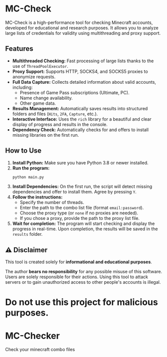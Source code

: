# MC-Check

MC-Check is a high-performance tool for checking Minecraft accounts, developed for educational and research purposes. It allows you to analyze large lists of credentials for validity using multithreading and proxy support.

## Features

- **Multithreaded Checking:** Fast processing of large lists thanks to the use of `ThreadPoolExecutor`.
- **Proxy Support:** Supports HTTP, SOCKS4, and SOCKS5 proxies to anonymize requests.
- **Full Data Capture:** Collects detailed information about valid accounts, including:
    - Presence of Game Pass subscriptions (Ultimate, PC).
    - Name change availability.
    - Other game data.
- **Results Management:** Automatically saves results into structured folders and files (`Hits`, `2FA`, `Capture`, etc.).
- **Interactive Interface:** Uses the `rich` library for a beautiful and clear display of progress and results in the console.
- **Dependency Check:** Automatically checks for and offers to install missing libraries on the first run.

## How to Use

1.  **Install Python:** Make sure you have Python 3.8 or newer installed.
2.  **Run the program:**
    ```bash
    python main.py
    ```
3.  **Install Dependencies:** On the first run, the script will detect missing dependencies and offer to install them. Agree by pressing `Y`.
4.  **Follow the instructions:**
    - Specify the number of threads.
    - Enter the path to the combo list file (format `email:password`).
    - Choose the proxy type (or `none` if no proxies are needed).
    - If you chose a proxy, provide the path to the proxy list file.
5.  **Wait for completion:** The program will start checking and display the progress in real-time. Upon completion, the results will be saved in the `results` folder.

## ⚠️ Disclaimer

This tool is created solely for **informational and educational purposes**.

The author **bears no responsibility** for any possible misuse of this software. Users are solely responsible for their actions. Using this tool to attack servers or to gain unauthorized access to other people's accounts is illegal.

**Do not use this project for malicious purposes.**
=======
# MC-Checker
Check your minecraft combo files

